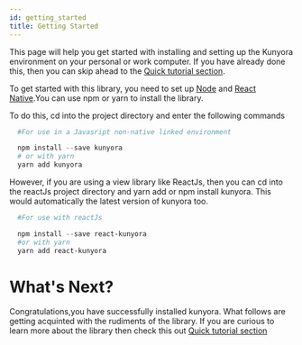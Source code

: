 ```yaml
---
id: getting_started
title: Getting Started
---
```


This page will help you get started with installing and setting up the Kunyora environment on your personal or work computer. If you have already done this, then you can skip ahead to the [Quick tutorial section](quick_tutorial.html).

To get started with this library, you need to set up [Node](https://nodejs.org/en/download) and [React Native](https://facebook.github.io/react-native/docs/getting-strted.html).You can use npm or yarn to install the library.

To do this, cd into the project directory and enter the following commands

```powershell
  #For use in a Javasript non-native linked environment

  npm install --save kunyora
  # or with yarn
  yarn add kunyora
```

However, if you are using a view library like ReactJs, then you can cd into the reactJs project directory and yarn add or npm install kunyora. This would automatically the latest version of kunyora too.

```powershell
  #For use with reactJs

  npm install --save react-kunyora
  #or with yarn
  yarn add react-kunyora
```

# What's Next?

Congratulations,you have successfully installed kunyora. What follows are getting acquinted with the rudiments of the library. If you are curious to learn more about the library then check this out [Quick tutorial section](quick_tutorial.md)
